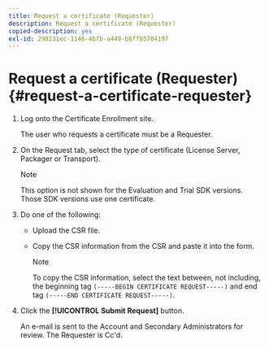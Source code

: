 ```yaml
---
title: Request a certificate (Requester)
description: Request a certificate (Requester)
copied-description: yes
exl-id: 290231ec-1146-4bfb-a449-b8ff85704197
---
```

# Request a certificate (Requester){#request-a-certificate-requester}

1. Log onto the Certificate Enrollment site.

   The user who requests a certificate must be a Requester. 

1. On the Request tab, select the type of certificate (License Server, Packager or Transport).

   >[!NOTE]
   >
   >This option is not shown for the Evaluation and Trial SDK versions. Those SDK versions use one certificate.

1. Do one of the following:

    * Upload the CSR file. 
    * Copy the CSR information from the CSR and paste it into the form.

       >[!NOTE]
       >
       >To copy the CSR information, select the text between, not including, the beginning tag `(-----BEGIN CERTIFICATE REQUEST-----)` and end tag `(-----END CERTIFICATE REQUEST-----)`.

1. Click the **[!UICONTROL Submit Request]** button.

   An e-mail is sent to the Account and Secondary Administrators for review. The Requester is Cc'd.
